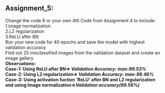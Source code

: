 ## Assignment_5: <br>
Change the code 8 or your own 4th Code from Assignment 4 to include:<br>
1.image normalization <br>
2.L2 regularization <br>
3.ReLU after BN <br>
Run your new code for 40 epochs and save the model with highest validation accuracy <br>
Find out 25 misclassified images from the validation dataset and create an image gallery<br>
**Observations:**<br>
  **Case-1: Using ReLU after BN=> *Validation Accuracy: max-99.53%*<br>**
  **Case-2: Using L2 regularization=> *Validation Accuracy: max-99.46%*<br>**
  **Case-3: Using activation fuction 'ReLU' after BN and L2 regularization and using Image normalization=>*Validation accuracy(99.56%)*<br>**
